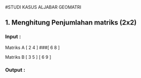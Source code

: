 #STUDI KASUS ALJABAR GEOMATRI

## 1. Menghitung Penjumlahan matriks (2x2)

### Input :


Matriks A
[ 2 4 ]
###[ 6 8 ]


Matriks B 
[ 3 5 ]
[ 6 9 ]


### Output : 
